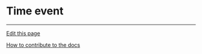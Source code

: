 # Time event

---
[Edit this page](https://github.com/saascade/platform.saascade.com/edit/main/Hub/Organizations/Projects/Design/SubdomainWorkflows/BlueprintEditor/Blocks/TimeEvent/README.md)

[How to contribute to the docs](../../../../../../../../General/HowToContribute/README.md)
